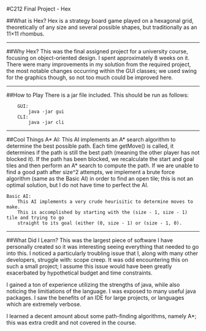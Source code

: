 #C212 Final Project - Hex

##What is Hex?
Hex is a strategy board game played on a hexagonal grid, theoretically of any size and several possible shapes, but traditionally as an 11×11 rhombus. 

---

##Why Hex?
This was the final assigned project for a university course, focusing on object-oriented design. I spent approximately 8 weeks on it. There were many improvements in my solution from the required project, the most notable changes occurring within the GUI classes; we used swing for the graphics though, so not too much could be improved here. 

---

##How to Play
There is a jar file included. This should be run as follows:
```
    GUI:
		java -jar gui
	CLI:
		java -jar cli 
```

---

##Cool Things
	A* AI:
		This AI implements an A* search algorithm to determine the best possible path. 
		Each time getMove() is called, it determines if the path is still the best path (meaning the other
		player has not blocked it). If the path has been blocked, we recalculate the start and goal tiles and
		then perform an A* search to compute the path. If we are unable to find a good path after size^2
		attempts, we implement a brute force algorithm (same as the Basic AI) in order to find an open tile;
		this is not an optimal solution, but I do not have time to perfect the AI. 
			
	Basic AI:
		This AI implements a very crude heurisitic to determine moves to make.
	    This is accomplished by starting with the (size - 1, size - 1) tile and trying to go 
	    straight to its goal (either (0, size - 1) or (size - 1, 0).

---

##What Did I Learn?
This was the largest piece of software I have personally created so it was interesting
seeing everything that needed to go into this. I noticed a particularly troubling issue
that I, along with many other developers, struggle with: scope creep. It was odd encountering
this on such a small project; I assume this issue would have been greatly exacerbated by hypothetical
budget and time constraints.


I gained a ton of experience utilizing the strengths of java, while also noticing the limitiations
of the language. I was exposed to many useful java packages. I saw the benefits of an IDE for large
projects, or languages which are extremely verbose. 


I learned a decent amount about some path-finding algorithms, namely A*; this was extra credit
and not covered in the course. 
 

